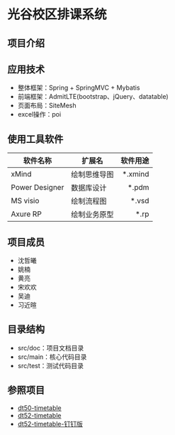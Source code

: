 # 光谷校区排课系统

## 项目介绍

## 应用技术

* 整体框架：Spring + SpringMVC + Mybatis
* 前端框架：AdmitLTE(bootstrap、jQuery、datatable)
* 页面布局：SiteMesh
* excel操作：poi

## 使用工具软件

|软件名称|扩展名|软件用途|
|--|--|--:|
| xMind|绘制思维导图|*.xmind|
| Power Designer|数据库设计|*.pdm|
| MS visio|绘制流程图|*.vsd|
| Axure RP|绘制业务原型|*.rp|

## 项目成员

* 沈哲曦
* 姚楠
* 黄亮
* 宋欢欢
* 吴迪
* 习近暄




## 目录结构

* src/doc：项目文档目录
* src/main：核心代码目录
* src/test：测试代码目录

## 参照项目

* [dt50-timetable](https://github.com/whggbdqn/dt50-timetable)
* [dt52-timetable](https://github.com/whggbdqn/dt52-timetable)
* [dt52-timetable-钉钉版](https://github.com/whggbdqn/dt52-timetable-dd)
